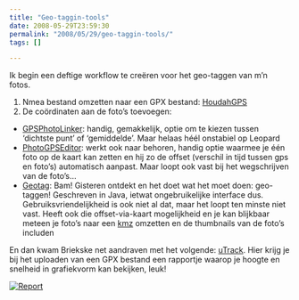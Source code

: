 ```yaml
---
title: "Geo-taggin-tools"
date: 2008-05-29T23:59:30
permalink: "2008/05/29/geo-taggin-tools/"
tags: []

---
```

Ik begin een deftige workflow te creëren voor het geo-taggen van m’n fotos.

1. Nmea bestand omzetten naar een GPX bestand: [HoudahGPS](http://www.houdah.com/houdahGPS/index.html "http://www.houdah.com/houdahGPS/index.html")
2. De coördinaten aan de foto’s toevoegen:

* [GPSPhotoLinker](http://oregonstate.edu/~earlyj/gpsphotolinker/ "http://oregonstate.edu/~earlyj/gpsphotolinker/"): handig, gemakkelijk, optie om te kiezen tussen ‘dichtste punt’ of ‘gemiddelde’. Maar helaas héél onstabiel op Leopard
* [PhotoGPSEditor](http://www.mmisoftware.co.uk/pages/photogpseditor.php "http://www.mmisoftware.co.uk/pages/photogpseditor.php"): werkt ook naar behoren, handig optie waarmee je één foto op de kaart kan zetten en hij zo de offset (verschil in tijd tussen gps en foto’s) automatisch aanpast. Maar loopt ook vast bij het wegschrijven van de foto’s…
* [Geotag](http://geotag.sourceforge.net/ "http://geotag.sourceforge.net/"): Bam! Gisteren ontdekt en het doet wat het moet doen: geo-taggen! Geschreven in Java, ietwat ongebruikelijke interface dus. Gebruiksvriendelijkheid is ook niet al dat, maar het loopt ten minste niet vast. Heeft ook die offset-via-kaart mogelijkheid en je kan blijkbaar meteen je foto’s naar een [kmz](http://en.wikipedia.org/wiki/Keyhole_Markup_Language "http://en.wikipedia.org/wiki/Keyhole_Markup_Language") omzetten en de thumbnails van de foto’s includen

En dan kwam Briekske net aandraven met het volgende: [uTrack](http://utrack.crempa.net/ "http://utrack.crempa.net/"). Hier krijg je bij het uploaden van een GPX bestand een rapportje waarop je hoogte en snelheid in grafiekvorm kan bekijken, leuk!

[![](@images/posts/2008/05/afbeelding-1.png "Report")](@images/posts/2008/05/afbeelding-1.png)
